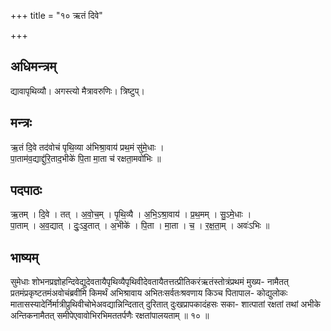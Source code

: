 +++
title = "१० ऋतं दिवे"

+++
## अधिमन्त्रम्
द्यावापृथिव्यौ। अगस्त्यो मैत्रावरुणिः। त्रिष्टुप्।

## मन्त्रः
ऋ॒तं दि॒वे तद॑वोचं पृथि॒व्या अ॑भिश्रा॒वाय॑ प्रथ॒मं सु॑मे॒धाः ।  
पा॒ताम॑व॒द्याद्दु॑रि॒ताद॒भीके॑ पि॒ता मा॒ता च॑ रक्षता॒मवो॑भिः ॥

## पदपाठः
ऋ॒तम् । दि॒वे । तत् । अ॒वो॒च॒म् । पृ॒थि॒व्यै । अ॒भि॒ऽश्रा॒वाय॑ । प्र॒थ॒मम् । सु॒ऽमे॒धाः ।  
पा॒ताम् । अ॒व॒द्यात् । दुः॒ऽइ॒तात् । अ॒भीके॑ । पि॒ता । मा॒ता । च॒ । र॒क्ष॒ता॒म् । अवः॑ऽभिः ॥

## भाष्यम्
सुमेधाः शोभनप्रज्ञोहन्दिवेद्युदेवतायैपृथिव्यैपृथिवीदेवतायैतत्तत्प्रीतिकरंऋतंस्तोत्रंप्रथमं मुख्य- नामैतत् प्रतमंप्रकृष्टतमंअवोचंब्रवीमि किमर्थं अभिश्रावाय अभितःसर्वतःश्रवणाय किञ्च पितापाल- कोद्युलोकः मातासस्यादेर्निर्मात्रीप्रुथिवीचोभेअवद्यान्निन्दितात् दुरितात् दुःखप्रापकादंहसः सका- शात्पातां रक्षतां तथां अभीके अन्तिकनामैतत् समीपेएवावोभिरभिमततर्पणैः रक्षतांपालयताम् ॥ १० ॥